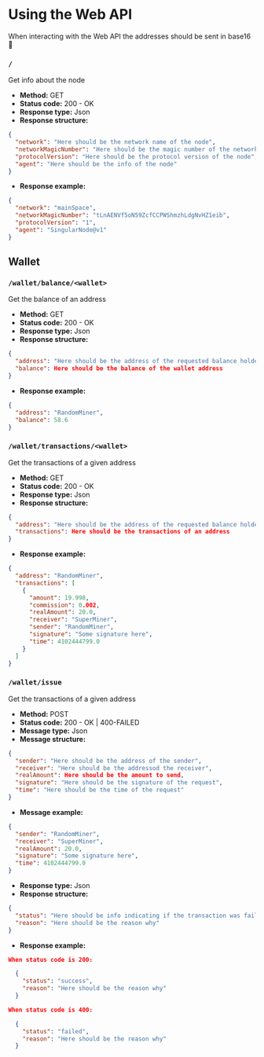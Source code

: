 # Using the Web API
When interacting with the Web API the addresses should be sent in base16 🙏
### <a name="webAPIMain"></a>`/`
Get info about the node
- **Method:** GET
- **Status code:** 200 - OK
- **Response type:** Json
- **Response structure:** 
```json
{
  "network": "Here should be the network name of the node", 
  "networkMagicNumber": "Here should be the magic number of the network", 	
  "protocolVersion": "Here should be the protocol version of the node", 
  "agent": "Here should be the info of the node"
}
```
- **Response example:**
```json
{ 
  "network": "mainSpace", 
  "networkMagicNumber": "tLnAENVf5oN59ZcfCCPWShmzhLdgNvHZ1eib", 
  "protocolVersion": "1",
  "agent": "SingularNode@v1"
}
```

## <a name="webAPIWallet"></a>Wallet
### <a name="webAPIBalance"></a>`/wallet/balance/<wallet>`
Get the balance of an address
- **Method:** GET
- **Status code:** 200 - OK
- **Response type:** Json
- **Response structure:** 
```json
{
  "address": "Here should be the address of the requested balance holder", 
  "balance": Here should be the balance of the wallet address
}
```
- **Response example:**
```json
{
  "address": "RandomMiner", 
  "balance": 58.6
}
```

### <a name="webAPITransactions"></a>`/wallet/transactions/<wallet>`
Get the transactions of a given address
- **Method:** GET
- **Status code:** 200 - OK
- **Response type:** Json
- **Response structure:** 
```json
{
  "address": "Here should be the address of the requested balance holder", 
  "transactions": Here should be the transactions of an address
}
```
- **Response example:**
```json
{
  "address": "RandomMiner", 
  "transactions": [
    {
      "amount": 19.998, 
      "commission": 0.002, 
      "realAmount": 20.0, 
      "receiver": "SuperMiner", 
      "sender": "RandomMiner", 
      "signature": "Some signature here", 
      "time": 4102444799.0
    }
  ]
}
```

### <a name="webAPIIssue"></a>`/wallet/issue`
Get the transactions of a given address
- **Method:** POST
- **Status code:** 200 - OK | 400-FAILED
- **Message type:** Json
- **Message structure:**
```json
{
  "sender": "Here should be the address of the sender", 
  "receiver": "Here should be the addressod the receiver",
  "realAmount": Here should be the amount to send,
  "signature": "Here should be the signature of the request",
  "time": "Here should be the time of the request"
}
```
- **Message example:**
```json
{
  "sender": "RandomMiner", 
  "receiver": "SuperMiner",
  "realAmount": 20.0,
  "signature": "Some signature here",
  "time": 4102444799.0
}
```
- **Response type:** Json
- **Response structure:** 
```json
{
  "status": "Here should be info indicating if the transaction was failed or successful", 
  "reason": "Here should be the reason why"
}
```
- **Response example:** 
```json
When status code is 200:

  {
    "status": "success", 
    "reason": "Here should be the reason why"
  }

When status code is 400:

  {
    "status": "failed", 
    "reason": "Here should be the reason why"
  }
```
